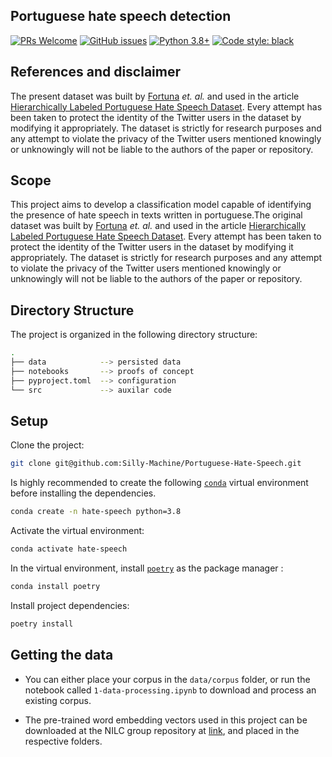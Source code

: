 ## Portuguese hate speech detection

[![PRs Welcome](https://img.shields.io/badge/PRs-welcome-brightgreen.svg)](https://github.com/FelipeRamosOliveira/Portfolio/pulls)
[![GitHub issues](https://img.shields.io/github/issues/FelipeRamosOliveira/Portfolio.svg)](https://img.shields.io/github/issues/FelipeRamosOliveira/Portfolio.svg)
[![Python 3.8+](https://img.shields.io/badge/Python-3.8+-000000.svg)](https://www.python.org/downloads/release/python-360/)
[![Code style: black](https://img.shields.io/badge/code%20style-black-000000.svg)](https://github.com/psf/black)

## References and disclaimer

The present dataset was built by [Fortuna](https://github.com/paulafortuna) *et. al.* and used in the article [Hierarchically Labeled Portuguese Hate Speech Dataset](https://aclanthology.org/W19-3510.pdf). Every attempt has been taken to protect the identity of the Twitter users in the dataset by modifying it appropriately. The dataset is strictly for research purposes and any attempt to violate the privacy of the Twitter users mentioned knowingly or unknowingly will not be liable to the authors of the paper or repository.

## Scope

This project aims to develop a classification model capable of identifying the presence of hate speech in texts written in portuguese.The original dataset was built by [Fortuna](https://github.com/paulafortuna) _et. al._ and used in the article [Hierarchically Labeled Portuguese Hate Speech Dataset](https://aclanthology.org/W19-3510.pdf). Every attempt has been taken to protect the identity of the Twitter users in the dataset by modifying it appropriately. The dataset is strictly for research purposes and any attempt to violate the privacy of the Twitter users mentioned knowingly or unknowingly will not be liable to the authors of the paper or repository.

## Directory Structure

The project is organized in the following directory structure:

```sh
.
├── data            --> persisted data
├── notebooks       --> proofs of concept
├── pyproject.toml  --> configuration
└── src             --> auxilar code
```

## Setup

Clone the project:

```sh
git clone git@github.com:Silly-Machine/Portuguese-Hate-Speech.git
```

Is highly recommended to create the following [`conda`](https://docs.conda.io/en/latest/miniconda.html) virtual environment before installing the dependencies.

```sh
conda create -n hate-speech python=3.8
```

Activate the virtual environment:

```sh
conda activate hate-speech
```

In the virtual environment, install [`poetry`](https://python-poetry.org/) as the package manager :

```sh
conda install poetry
```

Install project dependencies:

```sh
poetry install
```

## Getting the data

* You can either place your corpus in the `data/corpus` folder, or run the notebook called `1-data-processing.ipynb` to download and process an existing corpus.

* The pre-trained word embedding vectors used in this project can be downloaded at the NILC group repository at [link](http://nilc.icmc.usp.br/nilc/index.php/repositorio-de-word-embeddings-do-nilc), and placed in the respective folders.

